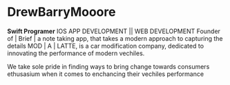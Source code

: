 # DrewBarryMooore
<strong>Swift Programer</strong> 
IOS APP DEVELOPMENT || WEB DEVELOPMENT 
Founder of | Brief | a note taking app, that takes a modern approach to capturing the details
MOD | A | LATTE, is a car modification company, dedicated to innovating the performance of modern vechiles. 
<p> We take sole pride in finding ways to bring change towards consumers ethusasium when it comes to enchancing their vechiles performance</p>


